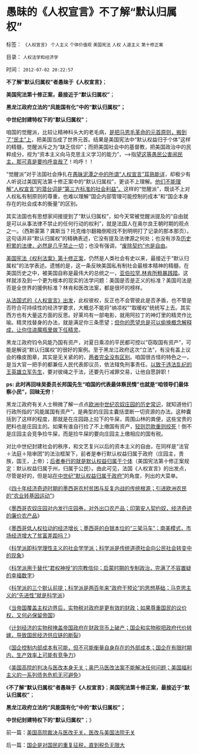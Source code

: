 # 愚昧的《人权宣言》不了解“默认归属权”

标签： `《人权宣言》` `个人主义` `个体价值观` `美国宪法` `人权` `人道主义` `第十修正案` 

目录： `人权法学和经济学`

时间： `2012-07-02 20:22:57`

**不了解“默认归属权”者愚昧于《人权宣言》**；

**美国宪法第十修正案，最接近于“默认归属权”**；

**黑龙江政府立法的“风能国有化”中的“默认归属权”；**

**中世纪封建特权下的“默认归属权”**；

咱国的觉醒派，比较让精神科头大的老毛病，[是把马恩毛革命的元首原则，搬到了“民主”上](../../../2012/2/17/任何革命都是极端的，极端分子就是革命分子.md)，把美国当成了世界元首。结果是美国宪法中“默认权益归于个体”这样的精髓，觉醒派斥之为“缺乏信仰”；而把美国社会中的基督教，把美国政治中的民粹成分，视为“资本主义向马克思主义学习的能力”，——>指[望这等愚民公害闹民主，那可真是要呜呼哀哉了](../../../2012/2/17/拜上帝教的洋葱头和共产主义传统和保守主义.md)！呜呼！！

“觉醒派”对于法国社会挣扎在[愚昧泥潭之中的所谓“人权宣言”耳熟能详](../../../2010/3/26/道德治国“上纲上线”和中庸之道“减纲下线”.md)，却极少有人听说过美国宪法第十修正案中的“默认归属权”，更谈不上理解。[他们不能理解“人权宣言”的潜台词是“第三方标准的社会利益”。](../../../2012/3/3/美国电影《爱国者》中的革命，改良，独立的法学概念.md)这样的“觉醒派”，既谈不上对人权私有制原则的尊重，也难以理解“国企内部管理可能控制的成本”和“国企本身存在的社会成本的衡量”的区别。

其实法国也有思想家间接提到了“默认归属权”，如今天常被觉醒派提及的“自由就是可以从事法律不禁止的任何行动的权利”，就是法国人在奥尔良王朝时期的观点之一。（西斯蒙第？龚斯当？托克维尔翻箱倒柜找不到明明打了记录的那本那页）。这句话并非“默认归属权”的精确表述，它没有提及法律源之何处；也没有涉及[历史积累的法律，必然是几乎禁止一切](../../../2012/5/5/恶法总是大多数，循例辩护，集体诉讼，控辩交易，法家暴政.md)；也没有强调，“[废除契约”也是自由](../../../2011/2/6/人权法治的汰恶留善“恶法能除”.md)。

[美国宪法《权利法案》第十修正案](../../../2011/5/13/美国首任首席大法官是法盲.md)，仍然是人类社会有史以来，最接近于“默认归属权”的法学表述。遗憾的是，这一条反映美国私有制社会最根本精神的精髓，在美国历史之中，被美国自称是最伟大的总统之一，[亚伯拉罕.林肯所粗暴践踏](../../../2011/5/7/林肯制造了美国联邦最危险的年代.md)。这样就涉及到一个更为根本的现实的法学问题：美国是否是正义的标准？美国司法是否是全世界的援例标准？林肯和医改法案，都是很坏的榜样。

[从法国式的《人权宣言》出发](../../../2012/3/14/《人权宣言》中的大政府观念和奴颜卑膝；.md)，此权彼权，反正也不会管彼此是否矛盾，也不管是否符合可持续性的经济学要求，大概总不能将“纳凉权”“取暖权”统统写上去。其实西方也有大量这方面的反思。好莱坞有一部电影，就用阿拉丁的神灯里的精灵作比喻。精灵找替身的办法，就是满足你三条愿望；[但你的愿望总是可以偷换概念解释成，让你住进魔瓶里做下任精灵](../../../2012/6/19/“偷换概念”是长着贵族大脑的优越感.md)。

黑龙江政府钧令风能乃国有资产，对夏日乘凉的平民都可控以“窃取国有资产”，可能是解说“默认归属权”的很好的案例。至于黑龙江政府这次“立法”，有没有盖上议会的橡皮图章，其实是无关紧的的，[两者完全没有区别](http://darthvad.blog.163.com/blog/static/5339947020094211013072/)。咱国很古怪的特色之一，是当大官一把手的都兼任人民代表即议员，依法辖免刑事责任。[以致于违法乱纪的王英雄立军先生](../../../2012/6/26/关于重庆的好消息.md)，要对彼绳之于法，还要先行减罪交易，让他自愿辞职！

**ps: 此时再回味吴委员长邦国先生“咱国的代表最体察民情”也就是“咱领导们最体察小民”，回昧无穷**！

黑龙江政府有关人士稍微了解一点点[欧洲中世纪农奴庄园的历史常识](../../../2011/11/26/中世纪农奴庄园的游戏规则.md)，就知道他们行政所指的“风能属国有资产”，是典型的庄园主囊括垄断一切资源的办法。这种囊括到了这样的程度，那就是在庄园路上拉下的牛屎，周围山林的粪便，这些宝贵的肥料也是庄园主的。如果有谁自行捡了不上缴国有资产，[轻则罚款重则绞死](../../../2011/11/11/公有制的自然资源和严刑峻法.md)！倒不是庄园主会竞争捡牛屎，而是捡牛屎的要向庄园主上缴相应的国有税。

对比中世纪封建社会的秩序，和文艺复兴以后的资本主义的自由，在同样是“法官＋法庭＋陪审团”的法治框架下，前者是奉行默认权益归属于政府（庄园主，贵族，国王，上帝）；[后者奉行的就是默认权益归属于个体](../../../2011/5/13/民主取决于默认权益归属权.md)（美国宪法第十修正案规定：默认权益归属于州，归属于公民）。由此可见，法国《人权宣言》的出发点，尽管是好的，但是站[在中世纪“默认权益归属于政府”](../../../2011/6/21/国民性本善，监管欲望就是邪恶.md)的角度，列出的大菜单。

《[四十年经济奇迹时期的墨西哥农村贫困与反复内战的传统根源；引进欧洲农民的“农业转基因运动”](../../../2012/6/28/墨西哥四十年“保八”的奇迹的农村和“转基因”.md)》

《[墨西哥农奴庄园对内发行庄园券，对外出口农产品；印第安人契约奴，经济奇迹的廉价农产品](../../../2012/6/29/墨西哥经济奇迹中的奴隶种植园.md)》

《[墨西哥低人权拉动的经济增长；墨西哥的白银本位的“三架马车”；南美模式，市场经济增大了贫富差距吗？](../../../2012/6/29/墨西哥低人权拉动的经济增长,白银本位的“三驾马车”.md)》

《[科学派即科学理性主义的社会学学派；科学派是传统道德社会向公民社会转变中的现象](../../../2012/6/29/讴歌盛世的科学派，“信仰科学”的“实证主义”.md)》

《[科学派用于替代“君权神授”的宗教信仰；启蒙时期的专制政治，完满了不容置疑的幸福数字](../../../2012/6/30/科学派替代“君权神授”的宗教信仰；.md)》

《[科学派的三个默认前提；科学派是两百年来“政府干预论”的思想基础；马克思主义的“先进性”就是科学派](../../../2012/6/30/科学派是两百年来“政府干预论”的政治哲学.md)》

《[当帝国覆盖主权边界后，实物税对政府是更有效的财政；如果尊重国民的议价权，又何必保留帝国](../../../2012/6/30/国企是替代货币征税，转移财政危机的实物税包税团.md)》

《[计划经济的实物税掩盖帝国政府在财政货币上破产；国企和实物税把政府代价转嫁，导致国民经济供应链的断裂](../../../2012/7/1/尊重他人／他国的人权，货币才是不可缺少的.md)》

《[国企控制内部成本有可能，但不可能衡量自身存在的外部成本；国企在有限时期内，生产效率上可能有竞争力](../../../2012/7/1/国企不能衡量自身存在的外部成本，更不可能控制社会成本.md)》

《[美国高院的判决与医改本身无关；奥巴马医改法案不能解决任何问题；美国福利主义的一系列债务危机无可避免](../../../2012/7/1/美国高院裁决与医改无关，医改与美国法院无关.md)》

《**不了解“默认归属权”者愚昧于《人权宣言》**；**美国宪法第十修正案，最接近于“默认归属权”**；

**黑龙江政府立法的“风能国有化”中的“默认归属权”；**

**中世纪封建特权下的“默认归属权”**；》



前一篇：[美国高院裁决与医改无关，医改与美国法院无关](../../../2012/7/1/美国高院裁决与医改无关，医改与美国法院无关.md)

后一篇：[国企是对国民的重复征税，直到税负无限大](../../../2012/7/2/国企是对国民的重复征税，直到税负无限大.md)